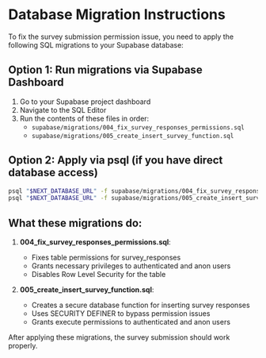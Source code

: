# Database Migration Instructions

To fix the survey submission permission issue, you need to apply the following SQL migrations to your Supabase database:

## Option 1: Run migrations via Supabase Dashboard

1. Go to your Supabase project dashboard
2. Navigate to the SQL Editor
3. Run the contents of these files in order:
   - `supabase/migrations/004_fix_survey_responses_permissions.sql`
   - `supabase/migrations/005_create_insert_survey_function.sql`

## Option 2: Apply via psql (if you have direct database access)

```bash
psql "$NEXT_DATABASE_URL" -f supabase/migrations/004_fix_survey_responses_permissions.sql
psql "$NEXT_DATABASE_URL" -f supabase/migrations/005_create_insert_survey_function.sql
```

## What these migrations do:

1. **004_fix_survey_responses_permissions.sql**: 
   - Fixes table permissions for survey_responses
   - Grants necessary privileges to authenticated and anon users
   - Disables Row Level Security for the table

2. **005_create_insert_survey_function.sql**:
   - Creates a secure database function for inserting survey responses
   - Uses SECURITY DEFINER to bypass permission issues
   - Grants execute permissions to authenticated and anon users

After applying these migrations, the survey submission should work properly.